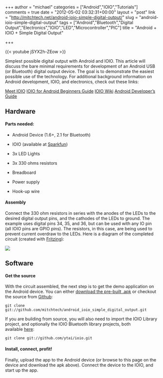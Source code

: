 +++
author = "michael"
categories = ["Android","IOIO","Tutorials"]
comments = true
date = "2012-05-02 03:32:31+00:00"
layout = "post"
link = "http://mitchtech.net/android-ioio-simple-digital-output/"
slug = "android-ioio-simple-digital-output"
tags = ["Android","Bluetooth","Digital Output","Electronics","IOIO","LED","Microcontroller","PIC"]
title = "Android + IOIO + Simple Digital Output"

+++

{{< youtube jSYX2h-ZEow >}}

Simplest possible digital output with Android and IOIO. This article will discuss the bare minimal requirements for development of an Android USB (or Bluetooth) digital output device. The goal is to demonstrate the easiest possible use of the technology. For additional background information on Android development, IOIO, and electronics, check out these links:

[Meet IOIO](http://ytai-mer.blogspot.com/2011/04/meet-ioio-io-for-android.html)
[IOIO for Android Beginners Guide](http://www.sparkfun.com/tutorials/280)
[IOIO Wiki](https://github.com/ytai/ioio/wiki)
[Android Developer’s Guide](http://developer.android.com/guide/index.html)

## Hardware

#### Parts needed:

  * Android Device (1.6+, 2.1 for Bluetooth)

  * IOIO (available at [Sparkfun](http://www.sparkfun.com/products/10748))

  * 3x LED Lights

  * 3x 330 ohms resistors

  * Breadboard

  * Power supply

  * Hook-up wire

#### Assembly

Connect the 330 ohm resistors in series with the anodes of the LEDs to the desired digital output pins, and the cathodes of the LEDs to ground. The example uses digital pins 34, 35, and 36, but can be used with any IO pin (all IOIO pins are GPIO pins). The resistors, in this case, are being used to prevent current overdraw to the LEDs. Here is a diagram of the completed circuit (created with [Fritzing](http://fritzing.org/)):

[![](http://mitchtech.net/wp-content/uploads/2012/05/ioio_simple_digital_output.png)](http://mitchtech.net/wp-content/uploads/2012/05/ioio_simple_digital_output.png)

## Software

#### Get the source

With the circuit assembled, the next step is to get the demo application on the Android device. You can either [download the pre-built .apk](http://mitch-tech.appspot.com/ioio/IOIOSimpleDigitalOutput.apk) or checkout the source from [Github](https://github.com/mitchtech/android_ioio_simple_digital_output):

```
git clone git://github.com/mitchtech/android_ioio_simple_digital_output.git
```

If you are building from source, you will also need to import the IOIO Library project, and optionally the IOIO Bluetooth library projects, both available [here](https://github.com/ytai/ioio):

```
git clone git://github.com/ytai/ioio.git
```

#### Install, connect, profit!

Finally, upload the app to the Android device (or browse to this page on the device and download the apk above). Connect the device to the IOIO, and start up the app.

